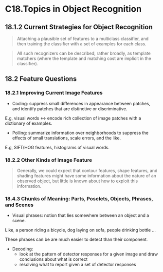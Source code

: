 # C18.Topics in Object Recognition

## 18.1.2 Current Strategies for Object Recognition

> Attaching a plausible set of features to a multiclass classifier, and then training the classifier with a set of examples for each class.

> All such recognizers can be described, rather broadly, as template matchers (where the template and matching cost are implicit in the classifier).


## 18.2 Feature Questions

### 18.2.1 Improving Current Image Features

* Coding: suppress small differences in appearance between patches, and identify patches that are distinctive or discriminative.

E.g, visual words <-> encode rich collection of image patches with a dictionary of examples.

* Polling: summarize information over neighborhoods to suppress the effects of small translations, scale errors, and the like.

E.g, SIFT/HOG features, histograms of visual words.


### 18.2.2 Other Kinds of Image Feature

> Generally, we could expect that contour features, shape features, and shading features might have some information about the nature of an observed object, but little is known about how to exploit this information.


### 18.4.3 Chunks of Meaning: Parts, Poselets, Objects, Phrases, and Scenes

* Visual phrases: notion that lies somewhere between an object and a scene.

Like,  a person riding a bicycle, dog laying on sofa, people drinking bottle ...

These phrases can be are much easier to detect than their component.


* Decoding: 
    - look at the pattern of detector responses for a given image and draw conclusions about what is correct
    - resolving what to report given a set of detector responses


































